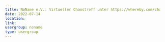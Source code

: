 ```yaml
---
title: NoName e.V.: Virtueller Chaostreff unter https://whereby.com/chaos-hd?roundedCornersOff
date: 2022-07-14
location: 
link: 
usergroup: noname
type: usergroup
---
```

